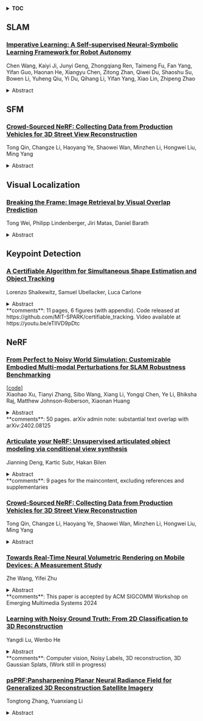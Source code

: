 <details>
  <summary><b>TOC</b></summary>
  <ol>
    <li><a href=#slam>SLAM</a></li>
      <ul>
        <li><a href=#Imperative-Learning:-A-Self-supervised-Neural-Symbolic-Learning-Framework-for-Robot-Autonomy>Imperative Learning: A Self-supervised Neural-Symbolic Learning Framework for Robot Autonomy</a></li>
      </ul>
    </li>
    <li><a href=#sfm>SFM</a></li>
      <ul>
        <li><a href=#Crowd-Sourced-NeRF:-Collecting-Data-from-Production-Vehicles-for-3D-Street-View-Reconstruction>Crowd-Sourced NeRF: Collecting Data from Production Vehicles for 3D Street View Reconstruction</a></li>
      </ul>
    </li>
    <li><a href=#visual-localization>Visual Localization</a></li>
      <ul>
        <li><a href=#Breaking-the-Frame:-Image-Retrieval-by-Visual-Overlap-Prediction>Breaking the Frame: Image Retrieval by Visual Overlap Prediction</a></li>
      </ul>
    </li>
    <li><a href=#keypoint-detection>Keypoint Detection</a></li>
      <ul>
        <li><a href=#A-Certifiable-Algorithm-for-Simultaneous-Shape-Estimation-and-Object-Tracking>A Certifiable Algorithm for Simultaneous Shape Estimation and Object Tracking</a></li>
      </ul>
    </li>
    <li><a href=#nerf>NeRF</a></li>
      <ul>
        <li><a href=#From-Perfect-to-Noisy-World-Simulation:-Customizable-Embodied-Multi-modal-Perturbations-for-SLAM-Robustness-Benchmarking>From Perfect to Noisy World Simulation: Customizable Embodied Multi-modal Perturbations for SLAM Robustness Benchmarking</a></li>
        <li><a href=#Articulate-your-NeRF:-Unsupervised-articulated-object-modeling-via-conditional-view-synthesis>Articulate your NeRF: Unsupervised articulated object modeling via conditional view synthesis</a></li>
        <li><a href=#Crowd-Sourced-NeRF:-Collecting-Data-from-Production-Vehicles-for-3D-Street-View-Reconstruction>Crowd-Sourced NeRF: Collecting Data from Production Vehicles for 3D Street View Reconstruction</a></li>
        <li><a href=#Towards-Real-Time-Neural-Volumetric-Rendering-on-Mobile-Devices:-A-Measurement-Study>Towards Real-Time Neural Volumetric Rendering on Mobile Devices: A Measurement Study</a></li>
        <li><a href=#Learning-with-Noisy-Ground-Truth:-From-2D-Classification-to-3D-Reconstruction>Learning with Noisy Ground Truth: From 2D Classification to 3D Reconstruction</a></li>
        <li><a href=#psPRF:Pansharpening-Planar-Neural-Radiance-Field-for-Generalized-3D-Reconstruction-Satellite-Imagery>psPRF:Pansharpening Planar Neural Radiance Field for Generalized 3D Reconstruction Satellite Imagery</a></li>
      </ul>
    </li>
  </ol>
</details>

## SLAM  

### [Imperative Learning: A Self-supervised Neural-Symbolic Learning Framework for Robot Autonomy](http://arxiv.org/abs/2406.16087)  
Chen Wang, Kaiyi Ji, Junyi Geng, Zhongqiang Ren, Taimeng Fu, Fan Yang, Yifan Guo, Haonan He, Xiangyu Chen, Zitong Zhan, Qiwei Du, Shaoshu Su, Bowen Li, Yuheng Qiu, Yi Du, Qihang Li, Yifan Yang, Xiao Lin, Zhipeng Zhao  
<details>  
  <summary>Abstract</summary>  
  <ol>  
    Data-driven methods such as reinforcement and imitation learning have achieved remarkable success in robot autonomy. However, their data-centric nature still hinders them from generalizing well to ever-changing environments. Moreover, collecting large datasets for robotic tasks is often impractical and expensive. To overcome these challenges, we introduce a new self-supervised neural-symbolic (NeSy) computational framework, imperative learning (IL), for robot autonomy, leveraging the generalization abilities of symbolic reasoning. The framework of IL consists of three primary components: a neural module, a reasoning engine, and a memory system. We formulate IL as a special bilevel optimization (BLO), which enables reciprocal learning over the three modules. This overcomes the label-intensive obstacles associated with data-driven approaches and takes advantage of symbolic reasoning concerning logical reasoning, physical principles, geometric analysis, etc. We discuss several optimization techniques for IL and verify their effectiveness in five distinct robot autonomy tasks including path planning, rule induction, optimal control, visual odometry, and multi-robot routing. Through various experiments, we show that IL can significantly enhance robot autonomy capabilities and we anticipate that it will catalyze further research across diverse domains.  
  </ol>  
</details>  
  
  



## SFM  

### [Crowd-Sourced NeRF: Collecting Data from Production Vehicles for 3D Street View Reconstruction](http://arxiv.org/abs/2406.16289)  
Tong Qin, Changze Li, Haoyang Ye, Shaowei Wan, Minzhen Li, Hongwei Liu, Ming Yang  
<details>  
  <summary>Abstract</summary>  
  <ol>  
    Recently, Neural Radiance Fields (NeRF) achieved impressive results in novel view synthesis. Block-NeRF showed the capability of leveraging NeRF to build large city-scale models. For large-scale modeling, a mass of image data is necessary. Collecting images from specially designed data-collection vehicles can not support large-scale applications. How to acquire massive high-quality data remains an opening problem. Noting that the automotive industry has a huge amount of image data, crowd-sourcing is a convenient way for large-scale data collection. In this paper, we present a crowd-sourced framework, which utilizes substantial data captured by production vehicles to reconstruct the scene with the NeRF model. This approach solves the key problem of large-scale reconstruction, that is where the data comes from and how to use them. Firstly, the crowd-sourced massive data is filtered to remove redundancy and keep a balanced distribution in terms of time and space. Then a structure-from-motion module is performed to refine camera poses. Finally, images, as well as poses, are used to train the NeRF model in a certain block. We highlight that we present a comprehensive framework that integrates multiple modules, including data selection, sparse 3D reconstruction, sequence appearance embedding, depth supervision of ground surface, and occlusion completion. The complete system is capable of effectively processing and reconstructing high-quality 3D scenes from crowd-sourced data. Extensive quantitative and qualitative experiments were conducted to validate the performance of our system. Moreover, we proposed an application, named first-view navigation, which leveraged the NeRF model to generate 3D street view and guide the driver with a synthesized video.  
  </ol>  
</details>  
  
  



## Visual Localization  

### [Breaking the Frame: Image Retrieval by Visual Overlap Prediction](http://arxiv.org/abs/2406.16204)  
Tong Wei, Philipp Lindenberger, Jiri Matas, Daniel Barath  
<details>  
  <summary>Abstract</summary>  
  <ol>  
    We propose a novel visual place recognition approach, VOP, that efficiently addresses occlusions and complex scenes by shifting from traditional reliance on global image similarities and local features to image overlap prediction. The proposed method enables the identification of visible image sections without requiring expensive feature detection and matching. By focusing on obtaining patch-level embeddings by a Vision Transformer backbone and establishing patch-to-patch correspondences, our approach uses a voting mechanism to assess overlap scores for potential database images, thereby providing a nuanced image retrieval metric in challenging scenarios. VOP leads to more accurate relative pose estimation and localization results on the retrieved image pairs than state-of-the-art baselines on a number of large-scale, real-world datasets. The code is available at https://github.com/weitong8591/vop.  
  </ol>  
</details>  
  
  



## Keypoint Detection  

### [A Certifiable Algorithm for Simultaneous Shape Estimation and Object Tracking](http://arxiv.org/abs/2406.16837)  
Lorenzo Shaikewitz, Samuel Ubellacker, Luca Carlone  
<details>  
  <summary>Abstract</summary>  
  <ol>  
    Applications from manipulation to autonomous vehicles rely on robust and general object tracking to safely perform tasks in dynamic environments. We propose the first certifiably optimal category-level approach for simultaneous shape estimation and pose tracking of an object of known category (e.g. a car). Our approach uses 3D semantic keypoint measurements extracted from an RGB-D image sequence, and phrases the estimation as a fixed-lag smoothing problem. Temporal constraints enforce the object's rigidity (fixed shape) and smooth motion according to a constant-twist motion model. The solutions to this problem are the estimates of the object's state (poses, velocities) and shape (paramaterized according to the active shape model) over the smoothing horizon. Our key contribution is to show that despite the non-convexity of the fixed-lag smoothing problem, we can solve it to certifiable optimality using a small-size semidefinite relaxation. We also present a fast outlier rejection scheme that filters out incorrect keypoint detections with shape and time compatibility tests, and wrap our certifiable solver in a graduated non-convexity scheme. We evaluate the proposed approach on synthetic and real data, showcasing its performance in a table-top manipulation scenario and a drone-based vehicle tracking application.  
  </ol>  
</details>  
**comments**: 11 pages, 6 figures (with appendix). Code released at
  https://github.com/MIT-SPARK/certifiable_tracking. Video available at
  https://youtu.be/eTIlVD9pDtc  
  
  



## NeRF  

### [From Perfect to Noisy World Simulation: Customizable Embodied Multi-modal Perturbations for SLAM Robustness Benchmarking](http://arxiv.org/abs/2406.16850)  
[[code](https://github.com/xiaohao-xu/slam-under-perturbation)]  
Xiaohao Xu, Tianyi Zhang, Sibo Wang, Xiang Li, Yongqi Chen, Ye Li, Bhiksha Raj, Matthew Johnson-Roberson, Xiaonan Huang  
<details>  
  <summary>Abstract</summary>  
  <ol>  
    Embodied agents require robust navigation systems to operate in unstructured environments, making the robustness of Simultaneous Localization and Mapping (SLAM) models critical to embodied agent autonomy. While real-world datasets are invaluable, simulation-based benchmarks offer a scalable approach for robustness evaluations. However, the creation of a challenging and controllable noisy world with diverse perturbations remains under-explored. To this end, we propose a novel, customizable pipeline for noisy data synthesis, aimed at assessing the resilience of multi-modal SLAM models against various perturbations. The pipeline comprises a comprehensive taxonomy of sensor and motion perturbations for embodied multi-modal (specifically RGB-D) sensing, categorized by their sources and propagation order, allowing for procedural composition. We also provide a toolbox for synthesizing these perturbations, enabling the transformation of clean environments into challenging noisy simulations. Utilizing the pipeline, we instantiate the large-scale Noisy-Replica benchmark, which includes diverse perturbation types, to evaluate the risk tolerance of existing advanced RGB-D SLAM models. Our extensive analysis uncovers the susceptibilities of both neural (NeRF and Gaussian Splatting -based) and non-neural SLAM models to disturbances, despite their demonstrated accuracy in standard benchmarks. Our code is publicly available at https://github.com/Xiaohao-Xu/SLAM-under-Perturbation.  
  </ol>  
</details>  
**comments**: 50 pages. arXiv admin note: substantial text overlap with
  arXiv:2402.08125  
  
### [Articulate your NeRF: Unsupervised articulated object modeling via conditional view synthesis](http://arxiv.org/abs/2406.16623)  
Jianning Deng, Kartic Subr, Hakan Bilen  
<details>  
  <summary>Abstract</summary>  
  <ol>  
    We propose a novel unsupervised method to learn the pose and part-segmentation of articulated objects with rigid parts. Given two observations of an object in different articulation states, our method learns the geometry and appearance of object parts by using an implicit model from the first observation, distils the part segmentation and articulation from the second observation while rendering the latter observation. Additionally, to tackle the complexities in the joint optimization of part segmentation and articulation, we propose a voxel grid-based initialization strategy and a decoupled optimization procedure. Compared to the prior unsupervised work, our model obtains significantly better performance, and generalizes to objects with multiple parts while it can be efficiently from few views for the latter observation.  
  </ol>  
</details>  
**comments**: 9 pages for the maincontent, excluding references and supplementaries  
  
### [Crowd-Sourced NeRF: Collecting Data from Production Vehicles for 3D Street View Reconstruction](http://arxiv.org/abs/2406.16289)  
Tong Qin, Changze Li, Haoyang Ye, Shaowei Wan, Minzhen Li, Hongwei Liu, Ming Yang  
<details>  
  <summary>Abstract</summary>  
  <ol>  
    Recently, Neural Radiance Fields (NeRF) achieved impressive results in novel view synthesis. Block-NeRF showed the capability of leveraging NeRF to build large city-scale models. For large-scale modeling, a mass of image data is necessary. Collecting images from specially designed data-collection vehicles can not support large-scale applications. How to acquire massive high-quality data remains an opening problem. Noting that the automotive industry has a huge amount of image data, crowd-sourcing is a convenient way for large-scale data collection. In this paper, we present a crowd-sourced framework, which utilizes substantial data captured by production vehicles to reconstruct the scene with the NeRF model. This approach solves the key problem of large-scale reconstruction, that is where the data comes from and how to use them. Firstly, the crowd-sourced massive data is filtered to remove redundancy and keep a balanced distribution in terms of time and space. Then a structure-from-motion module is performed to refine camera poses. Finally, images, as well as poses, are used to train the NeRF model in a certain block. We highlight that we present a comprehensive framework that integrates multiple modules, including data selection, sparse 3D reconstruction, sequence appearance embedding, depth supervision of ground surface, and occlusion completion. The complete system is capable of effectively processing and reconstructing high-quality 3D scenes from crowd-sourced data. Extensive quantitative and qualitative experiments were conducted to validate the performance of our system. Moreover, we proposed an application, named first-view navigation, which leveraged the NeRF model to generate 3D street view and guide the driver with a synthesized video.  
  </ol>  
</details>  
  
### [Towards Real-Time Neural Volumetric Rendering on Mobile Devices: A Measurement Study](http://arxiv.org/abs/2406.16068)  
Zhe Wang, Yifei Zhu  
<details>  
  <summary>Abstract</summary>  
  <ol>  
    Neural Radiance Fields (NeRF) is an emerging technique to synthesize 3D objects from 2D images with a wide range of potential applications. However, rendering existing NeRF models is extremely computation intensive, making it challenging to support real-time interaction on mobile devices. In this paper, we take the first initiative to examine the state-of-the-art real-time NeRF rendering technique from a system perspective. We first define the entire working pipeline of the NeRF serving system. We then identify possible control knobs that are critical to the system from the communication, computation, and visual performance perspective. Furthermore, an extensive measurement study is conducted to reveal the effects of these control knobs on system performance. Our measurement results reveal that different control knobs contribute differently towards improving the system performance, with the mesh granularity being the most effective knob and the quantization being the least effective knob. In addition, diverse hardware device settings and network conditions have to be considered to fully unleash the benefit of operating under the appropriate knobs  
  </ol>  
</details>  
**comments**: This paper is accepted by ACM SIGCOMM Workshop on Emerging Multimedia
  Systems 2024  
  
### [Learning with Noisy Ground Truth: From 2D Classification to 3D Reconstruction](http://arxiv.org/abs/2406.15982)  
Yangdi Lu, Wenbo He  
<details>  
  <summary>Abstract</summary>  
  <ol>  
    Deep neural networks has been highly successful in data-intense computer vision applications, while such success relies heavily on the massive and clean data. In real-world scenarios, clean data sometimes is difficult to obtain. For example, in image classification and segmentation tasks, precise annotations of millions samples are generally very expensive and time-consuming. In 3D static scene reconstruction task, most NeRF related methods require the foundational assumption of the static scene (e.g. consistent lighting condition and persistent object positions), which is often violated in real-world scenarios. To address these problem, learning with noisy ground truth (LNGT) has emerged as an effective learning method and shows great potential. In this short survey, we propose a formal definition unify the analysis of LNGT LNGT in the context of different machine learning tasks (classification and regression). Based on this definition, we propose a novel taxonomy to classify the existing work according to the error decomposition with the fundamental definition of machine learning. Further, we provide in-depth analysis on memorization effect and insightful discussion about potential future research opportunities from 2D classification to 3D reconstruction, in the hope of providing guidance to follow-up research.  
  </ol>  
</details>  
**comments**: Computer vision, Noisy Labels, 3D reconstruction, 3D Gaussian Splats,
  (Work still in progress)  
  
### [psPRF:Pansharpening Planar Neural Radiance Field for Generalized 3D Reconstruction Satellite Imagery](http://arxiv.org/abs/2406.15707)  
Tongtong Zhang, Yuanxiang Li  
<details>  
  <summary>Abstract</summary>  
  <ol>  
    Most current NeRF variants for satellites are designed for one specific scene and fall short of generalization to new geometry. Additionally, the RGB images require pan-sharpening as an independent preprocessing step. This paper introduces psPRF, a Planar Neural Radiance Field designed for paired low-resolution RGB (LR-RGB) and high-resolution panchromatic (HR-PAN) images from satellite sensors with Rational Polynomial Cameras (RPC). To capture the cross-modal prior from both of the LR-RGB and HR-PAN images, for the Unet-shaped architecture, we adapt the encoder with explicit spectral-to-spatial convolution (SSConv) to enhance the multimodal representation ability. To support the generalization ability of psRPF across scenes, we adopt projection loss to ensure strong geometry self-supervision. The proposed method is evaluated with the multi-scene WorldView-3 LR-RGB and HR-PAN pairs, and achieves state-of-the-art performance.  
  </ol>  
</details>  
  
  




